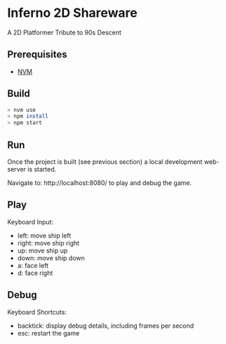 # Inferno 2D Shareware

A 2D Platformer Tribute to 90s Descent

## Prerequisites

- [NVM](https://github.com/nvm-sh/nvm)

## Build

```bash
> nvm use
> npm install
> npm start
```

## Run

Once the project is built (see previous section) a local development web-server is started.

Navigate to: http://localhost:8080/ to play and debug the game.

## Play

Keyboard Input:

- left: move ship left
- right: move ship right
- up: move ship up
- down: move ship down
- a: face left
- d: face right

## Debug

Keyboard Shortcuts:

- backtick: display debug details, including frames per second
- esc: restart the game
